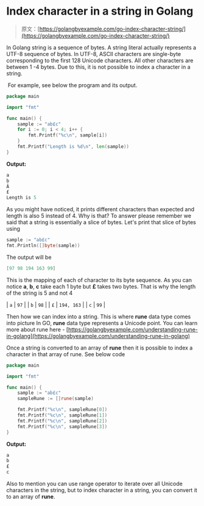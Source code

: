 # Index character in a string in Golang

> 原文：[https://golangbyexample.com/go-index-character-string/](https://golangbyexample.com/go-index-character-string/)

In Golang string is a sequence of bytes. A string literal actually represents a UTF-8 sequence of bytes. In UTF-8, ASCII characters are single-byte corresponding to the first 128 Unicode characters. All other characters are between 1 -4 bytes. Due to this, it is not possible to index a character in a string.

 For example, see below the program and its output.

```go
package main

import "fmt"

func main() {
    sample := "ab£c"
    for i := 0; i < 4; i++ {
        fmt.Printf("%c\n", sample[i])
    }
    fmt.Printf("Length is %d\n", len(sample))
}
```

**Output:**

```go
a
b
Â
£
Length is 5
```

As you might have noticed, it prints different characters than expected and length is also 5 instead of 4\. Why is that? To answer please remember we said that a string is essentially a slice of bytes. Let's print that slice of bytes using

```go
sample := "ab£c"
fmt.Println([]byte(sample))
```

The output will be

```go
[97 98 194 163 99]
```

This is the mapping of each of character to its byte sequence. As you can notice **a**, **b**, **c** take each 1 byte but **£** takes two bytes. That is why the length of the string is 5 and not 4



| `a` | `97` |
| `b` | `98` |
| `£` | `194, 163` |
| `c` | `99` |



Then how we can index into a string. This is where **rune** data type comes into picture In GO, **rune** data type represents a Unicode point. You can learn more about rune here - [https://golangbyexample.com/understanding-rune-in-golang](https://golangbyexample.com/understanding-rune-in-golang)

Once a string is converted to an array of **rune** then it is possible to index a character in that array of rune. See below code

```go
package main

import "fmt"

func main() {
    sample := "ab£c"
    sampleRune := []rune(sample)

    fmt.Printf("%c\n", sampleRune[0])
    fmt.Printf("%c\n", sampleRune[1])
    fmt.Printf("%c\n", sampleRune[2])
    fmt.Printf("%c\n", sampleRune[3])
}
```

**Output:**

```go
a
b
£
c
```

Also to mention you can use range operator to iterate over all Unicode characters in the string, but to index character in a string, you can convert it to an array of **rune**.